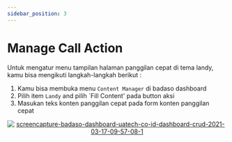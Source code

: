 ```yaml
---
sidebar_position: 3
---
```


# Manage Call Action 

Untuk mengatur menu tampilan halaman panggilan cepat di tema landy, kamu bisa mengikuti langkah-langkah berikut :
1. Kamu bisa membuka menu `Content Manager` di badaso dashboard
2. Pilih item `Landy` and pilih `Fill Content' pada button aksi
3. Masukan teks konten panggilan cepat  pada form konten panggilan cepat
<p align="center">
   <a href="https://badaso-docs.uatech.co.id/">
       <img src="http://localhost:3000/img/call-action-content.png" alt="screencapture-badaso-dashboard-uatech-co-id-dashboard-crud-2021-03-17-09-57-08-1" />
  </a>
</p>


